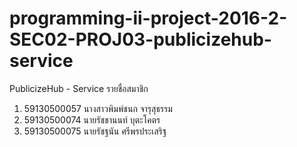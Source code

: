 # programming-ii-project-2016-2-SEC02-PROJ03-publicizehub-service
PublicizeHub - Service
รายชื่อสมาชิก
1. 59130500057 นางสาวพิมพ์ชนก จารุสุธรรม 
2. 59130500074 นายรัชชานนท์ บุตะโคตร 
3. 59130500075 นายรัชฐนัน ศรีพรประเสริฐ
